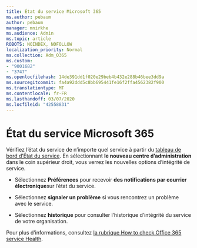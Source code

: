 ```yaml
---
title: État du service Microsoft 365
ms.author: pebaum
author: pebaum
manager: mnirkhe
ms.audience: Admin
ms.topic: article
ROBOTS: NOINDEX, NOFOLLOW
localization_priority: Normal
ms.collection: Adm_O365
ms.custom:
- "9001682"
- "3747"
ms.openlocfilehash: 14de391dd1f020e29beb4b432e288b46bee3dd9a
ms.sourcegitcommit: fa4a92ddd5c8bb695441fe16f2ffa4562382f900
ms.translationtype: MT
ms.contentlocale: fr-FR
ms.lasthandoff: 03/07/2020
ms.locfileid: "42558831"
---
```

# <a name="microsoft-365-service-health"></a>État du service Microsoft 365


Vérifiez l’état du service de n’importe quel service à partir du [tableau de bord d’État du service](https://admin.microsoft.com/Adminportal/Home?source=applauncher#/servicehealth). En sélectionnant **le nouveau centre d’administration** dans le coin supérieur droit, vous verrez les nouvelles options d’intégrité de service.

- Sélectionnez **Préférences** pour recevoir **des notifications par courrier électronique**sur l’état du service.

- Sélectionnez **signaler un problème** si vous rencontrez un problème avec le service.

- Sélectionnez **historique** pour consulter l’historique d’intégrité du service de votre organisation. 

Pour plus d’informations, consultez [la rubrique How to check Office 365 service Health](https://docs.microsoft.com/en-us/office365/enterprise/view-service-health). 